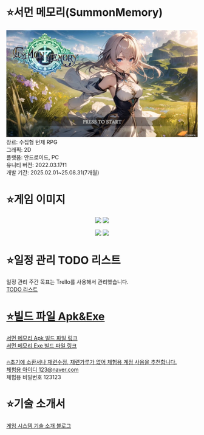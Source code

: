 # :star:서먼 메모리(SummonMemory)

<img src="https://raw.githubusercontent.com/NickJeongWib/Repo_Image/refs/heads/main/SummonMemory/MainImg.png"  width="600"/></a><br>
장르: 수집형 턴제 RPG<br>
그래픽: 2D<br>
플랫폼: 안드로이드, PC<br>
유니티 버전: 2022.03.17f1<br>
개발 기간: 2025.02.01~25.08.31(7개월)

# :star:게임 이미지
<p align="center">
  <img src="https://img1.daumcdn.net/thumb/R1280x0/?scode=mtistory2&fname=https%3A%2F%2Fblog.kakaocdn.net%2Fdna%2FbInuh0%2FbtsQe5JUv4K%2FAAAAAAAAAAAAAAAAAAAAAMuana1BgngLJGxEAaZFNjRsm0AgSUyc7HE5a6Ul3h8m%2Fimg.png%3Fcredential%3DyqXZFxpELC7KVnFOS48ylbz2pIh7yKj8%26expires%3D1759244399%26allow_ip%3D%26allow_referer%3D%26signature%3D9cAUyWU6h67NXqTxy2yzBF9sDTk%253D" width="45%" />
    <img src="https://img1.daumcdn.net/thumb/R1280x0/?scode=mtistory2&fname=https%3A%2F%2Fblog.kakaocdn.net%2Fdna%2FbsHhSf%2FbtsQfx0vxHe%2FAAAAAAAAAAAAAAAAAAAAAOzC-2HQTNQVVOgY1BgCA9AEGBJ-o9egTmOLZ17dfaAr%2Fimg.png%3Fcredential%3DyqXZFxpELC7KVnFOS48ylbz2pIh7yKj8%26expires%3D1759244399%26allow_ip%3D%26allow_referer%3D%26signature%3DvjrbBaW8CkIdLVGvN%252FBLX2gBXUY%253D" width="45%" />
</p>
<p align="center">
  <img src="https://img1.daumcdn.net/thumb/R1280x0/?scode=mtistory2&fname=https%3A%2F%2Fblog.kakaocdn.net%2Fdna%2Fctmj2P%2FbtsQer019tx%2FAAAAAAAAAAAAAAAAAAAAAGOKry-xl8bZ7JxeYMJ-MHTRWgc_W22pd4INI55aC9U4%2Fimg.png%3Fcredential%3DyqXZFxpELC7KVnFOS48ylbz2pIh7yKj8%26expires%3D1759244399%26allow_ip%3D%26allow_referer%3D%26signature%3D2YDvCl4%252FkmusQc%252FI1pAiyJjJieE%253D" width="45%" />
  <img src="https://img1.daumcdn.net/thumb/R1280x0/?scode=mtistory2&fname=https%3A%2F%2Fblog.kakaocdn.net%2Fdna%2Fnbeje%2FbtsQdnrfZgm%2FAAAAAAAAAAAAAAAAAAAAAMdbbFP2Teh5zFHvJOHlbXLDOIWLZm6qUXGAgLsO_0BD%2Fimg.png%3Fcredential%3DyqXZFxpELC7KVnFOS48ylbz2pIh7yKj8%26expires%3D1759244399%26allow_ip%3D%26allow_referer%3D%26signature%3DHyP94p7S56M7gYVbaH2Sy0rHXVo%253D" width="45%" />
</p>

# :star:일정 관리 TODO 리스트
일정 관리 주간 목표는 Trello를 사용해서 관리했습니다.<br>
<a href="https://trello.com/b/kffmqhyS/summonmemory">TODO 리스트
  
# :star:빌드 파일 Apk&Exe
<a href="https://drive.google.com/file/d/1VKVxA4U2Cs_xwrHhfQldKNFBtEdNHe3R/view?usp=drive_link">서먼 메모리 Apk 빌드 파일 링크<br>
<a href="https://drive.google.com/file/d/1rj_OZHZhMA82K0O6obkAYymTjwzH_kqF/view?usp=drive_link">서먼 메모리 Exe 빌드 파일 링크<br>
###
:fire:초기에 소환서나 재련수정, 재련가루가 없어 체험용 계정 사용을 추천합니다.</font><br>
체험용 아이디   123@naver.com<br>
체험용 비밀번호 123123<br>

# :star:기술 소개서
<a href="https://rko6789.tistory.com/">게임 시스템 기술 소개 블로그<br>
